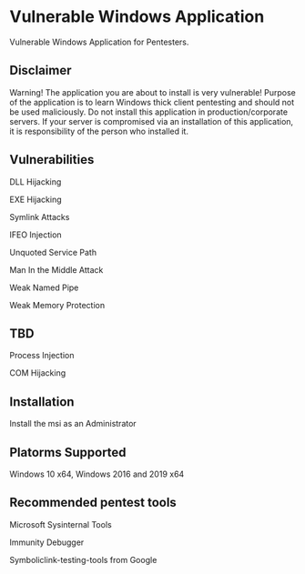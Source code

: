 # Vulnerable Windows Application
Vulnerable Windows Application for Pentesters.

## Disclaimer
Warning! The application you are about to install is very vulnerable! Purpose of the application is to learn Windows thick client pentesting and should not be used maliciously. Do not install this application in production/corporate servers. If your server is compromised via an installation of this application, it is responsibility of the person who installed it.

## Vulnerabilities
DLL Hijacking

EXE Hijacking

Symlink Attacks

IFEO Injection

Unquoted Service Path

Man In the Middle Attack

Weak Named Pipe

Weak Memory Protection

## TBD
Process Injection

COM Hijacking

## Installation
Install the msi as an Administrator

## Platorms Supported
Windows 10 x64, Windows 2016 and 2019 x64

## Recommended pentest tools
Microsoft Sysinternal Tools

Immunity Debugger

Symboliclink-testing-tools from Google
